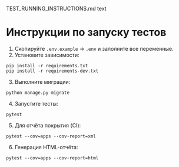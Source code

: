 TEST_RUNNING_INSTRUCTIONS.md
text
# Инструкции по запуску тестов

1. Скопируйте `.env.example` → `.env` и заполните все переменные.
2. Установите зависимости:
```
pip install -r requirements.txt
pip install -r requirements-dev.txt
```
3. Выполните миграции:
```
python manage.py migrate
```
4. Запустите тесты:
```
pytest
```
5. Для отчёта покрытия (CI):
```
pytest --cov=apps --cov-report=xml
```
6. Генерация HTML-отчёта:
```
pytest --cov=apps --cov-report=html
```
